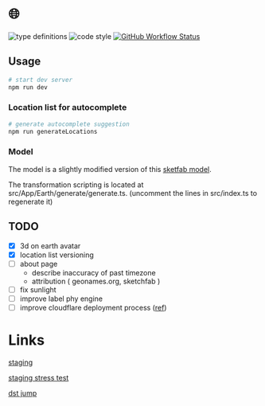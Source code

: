# 🌐

![type definitions](https://img.shields.io/npm/types/typescript?style=flat-square)
![code style](https://img.shields.io/badge/code_style-prettier-ff69b4.svg?style=flat-square)
[![GitHub Workflow Status](https://img.shields.io/github/workflow/status/platane/timezone-rocks/test?label=test&style=flat-square)](https://github.com/Platane/timezone-rocks/actions/workflows/main.yml)

## Usage

```sh
# start dev server
npm run dev
```

### Location list for autocomplete

```sh
# generate autocomplete suggestion
npm run generateLocations
```

### Model

The model is a slightly modified version of this [sketfab model](https://sketchfab.com/3d-models/earth-0caafb7e837047a688a3e504c0ea74af).

The transformation scripting is located at src/App/Earth/generate/generate.ts. (uncomment the lines in src/index.ts to regenerate it)

## TODO

- [x] 3d on earth avatar
- [x] location list versioning
- [ ] about page
  - describe inaccuracy of past timezone
  - attribution ( geonames.org, sketchfab )
- [ ] fix sunlight
- [ ] improve label phy engine
- [ ] improve cloudflare deployment process ([ref](https://medium.com/swlh/using-cloudflare-workers-and-github-actions-to-deploy-statically-generated-sites-c96b502d49c4))

# Links

[staging](https://timezone-rocks-master.surge.sh)

[staging stress test](https://timezone-rocks-master.surge.sh/#WBLAmAAEIACYAAOAAJIAApgATCABuAAHgAEiAASYAJQgApgAS4ABsgAGmADcIAO4AE+AA==)

[dst jump](https://timezone-rocks-master.surge.sh/#WBLJsBJAA==-2021-03-28T01:00z)
